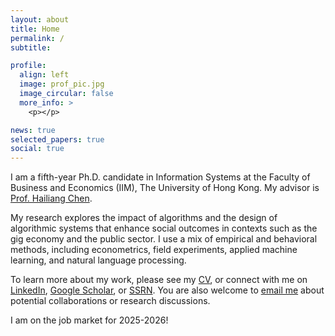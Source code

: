 ```yaml
---
layout: about
title: Home
permalink: /
subtitle:

profile:
  align: left
  image: prof_pic.jpg
  image_circular: false
  more_info: >
    <p></p>

news: true
selected_papers: true
social: true
---
```



I am a fifth-year Ph.D. candidate in Information Systems at the Faculty of Business and Economics (IIM), The University of Hong Kong. My advisor is [Prof. Hailiang Chen](https://www.hkubs.hku.hk/people/hailiang-chen/). 

My research explores the impact of algorithms and the design of algorithmic systems that enhance social outcomes in contexts such as the gig economy and the public sector. I use a mix of empirical and behavioral methods, including econometrics, field experiments, applied machine learning, and natural language processing.

To learn more about my work, please see my [CV](/cv/), or connect with me on [LinkedIn](https://www.linkedin.com/in/miao-y-86a492118/), [Google Scholar](https://scholar.google.com/citations?user=Psa2zHcAAAAJ), or [SSRN](https://papers.ssrn.com/sol3/cf_dev/AbsByAuth.cfm?per_id=4796013). You are also welcome to [email me](mailto:miaoyu@connect.hku.hk) about potential collaborations or research discussions.

I am on the job market for 2025-2026!
